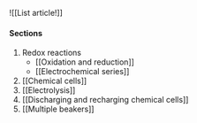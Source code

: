 ![[List article!]]

#### Sections
1. Redox reactions
	- [[Oxidation and reduction]]
	- [[Electrochemical series]]
2. [[Chemical cells]]
3. [[Electrolysis]]
4. [[Discharging and recharging chemical cells]]
5. [[Multiple beakers]]

